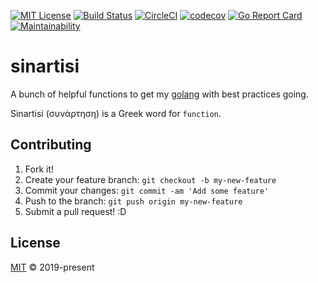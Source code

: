 [![MIT License][shield-mit]][license] [![Build Status][shield-travis]][travis]
[![CircleCI][shield-circle-ci]][circle-ci]
[![codecov][code-coverage]][shield-code-coverage]
[![Go Report Card][shield-go-report-card]][go-report-card]
[![Maintainability][shield-maintainability]][maintainability]

# sinartisi

A bunch of helpful functions to get my [golang](https://golang.org/) with best
practices going.

Sinartisi (συνάρτηση) is a Greek word for `function`.

## Contributing

1. Fork it!
2. Create your feature branch: `git checkout -b my-new-feature`
3. Commit your changes: `git commit -am 'Add some feature'`
4. Push to the branch: `git push origin my-new-feature`
5. Submit a pull request! :D

## License

[MIT][license] &copy; 2019-present

[circle-ci]: https://circleci.com/gh/john-d-pelingo/sinartisi
[code-coverage]:
  https://codecov.io/gh/john-d-pelingo/sinartisi/branch/master/graph/badge.svg
[go-report-card]:
  https://goreportcard.com/badge/github.com/john-d-pelingo/sinartisi
[license]: https://github.com/john-d-pelingo/sinartisi/blob/master/LICENSE
[maintainability]:
  https://codeclimate.com/github/john-d-pelingo/sinartisi/maintainability
[shield-circle-ci]:
  https://circleci.com/gh/john-d-pelingo/sinartisi.svg?style=svg
[shield-code-coverage]: https://codecov.io/gh/john-d-pelingo/sinartisi
[shield-go-report-card]:
  https://goreportcard.com/badge/github.com/john-d-pelingo/sinartisi
[shield-maintainability]:
  https://api.codeclimate.com/v1/badges/74f7bcdee8e625088152/maintainability
[shield-mit]: https://img.shields.io/github/license/mashape/apistatus.svg
[shield-travis]:
  https://travis-ci.org/john-d-pelingo/sinartisi.svg?branch=master
[travis]: https://travis-ci.org/john-d-pelingo/sinartisi
